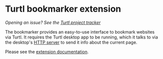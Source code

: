 Turtl bookmarker extension
=======================

_Opening an issue? See the [Turtl project tracker](https://github.com/turtl/project-tracker/issues)_

The bookmarker provides an easy-to-use interface to bookmark websites
via Turtl. It requires the Turtl desktop app to be running, which it talks to
via the desktop's [HTTP server](https://turtlapp.com/docs/clients/desktop/index#http-server)
to send it info about the current page.

Please see the [extension documentation](https://turtlapp.com/docs/clients/extensions/index).

